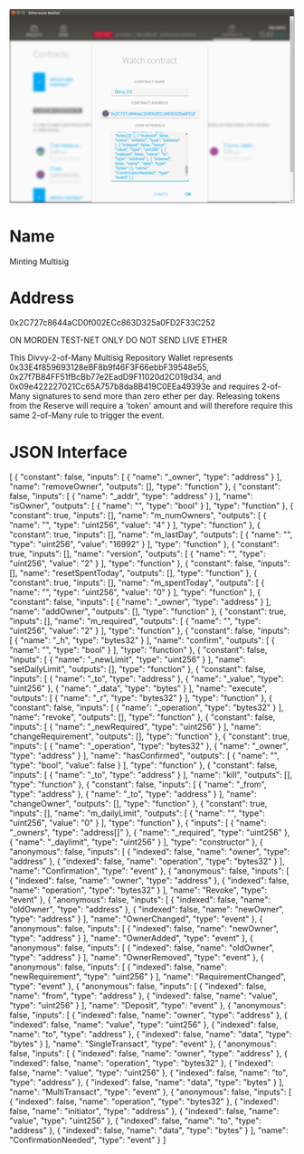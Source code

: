 ![2 of 3](dvvy-2-3.png "2 of 3")

# Name
Minting Multisig

# Address
 0x2C727c8644aCD0f002ECc863D325a0FD2F33C252 
 
 ON MORDEN TEST-NET ONLY DO NOT SEND LIVE ETHER
 
This Divvy-2-of-Many Multisig Repository Wallet represents 0x33E4f859693128eBF8b9f46F3F66ebbF39548e55, 0x27f7B84FF51fBcBb77e2EadD9F11020d2C019d34, and 0x09e422227021Cc65A757b8da8B419C0EEa49393e and requires 2-of-Many signatures to send more than zero ether per day. Releasing tokens from the Reserve will require a 'token' amount and will therefore require this same 2-of-Many rule to trigger the event.

# JSON Interface
[ { "constant": false, "inputs": [ { "name": "_owner", "type": "address" } ], "name": "removeOwner", "outputs": [], "type": "function" }, { "constant": false, "inputs": [ { "name": "_addr", "type": "address" } ], "name": "isOwner", "outputs": [ { "name": "", "type": "bool" } ], "type": "function" }, { "constant": true, "inputs": [], "name": "m_numOwners", "outputs": [ { "name": "", "type": "uint256", "value": "4" } ], "type": "function" }, { "constant": true, "inputs": [], "name": "m_lastDay", "outputs": [ { "name": "", "type": "uint256", "value": "16992" } ], "type": "function" }, { "constant": true, "inputs": [], "name": "version", "outputs": [ { "name": "", "type": "uint256", "value": "2" } ], "type": "function" }, { "constant": false, "inputs": [], "name": "resetSpentToday", "outputs": [], "type": "function" }, { "constant": true, "inputs": [], "name": "m_spentToday", "outputs": [ { "name": "", "type": "uint256", "value": "0" } ], "type": "function" }, { "constant": false, "inputs": [ { "name": "_owner", "type": "address" } ], "name": "addOwner", "outputs": [], "type": "function" }, { "constant": true, "inputs": [], "name": "m_required", "outputs": [ { "name": "", "type": "uint256", "value": "2" } ], "type": "function" }, { "constant": false, "inputs": [ { "name": "_h", "type": "bytes32" } ], "name": "confirm", "outputs": [ { "name": "", "type": "bool" } ], "type": "function" }, { "constant": false, "inputs": [ { "name": "_newLimit", "type": "uint256" } ], "name": "setDailyLimit", "outputs": [], "type": "function" }, { "constant": false, "inputs": [ { "name": "_to", "type": "address" }, { "name": "_value", "type": "uint256" }, { "name": "_data", "type": "bytes" } ], "name": "execute", "outputs": [ { "name": "_r", "type": "bytes32" } ], "type": "function" }, { "constant": false, "inputs": [ { "name": "_operation", "type": "bytes32" } ], "name": "revoke", "outputs": [], "type": "function" }, { "constant": false, "inputs": [ { "name": "_newRequired", "type": "uint256" } ], "name": "changeRequirement", "outputs": [], "type": "function" }, { "constant": true, "inputs": [ { "name": "_operation", "type": "bytes32" }, { "name": "_owner", "type": "address" } ], "name": "hasConfirmed", "outputs": [ { "name": "", "type": "bool", "value": false } ], "type": "function" }, { "constant": false, "inputs": [ { "name": "_to", "type": "address" } ], "name": "kill", "outputs": [], "type": "function" }, { "constant": false, "inputs": [ { "name": "_from", "type": "address" }, { "name": "_to", "type": "address" } ], "name": "changeOwner", "outputs": [], "type": "function" }, { "constant": true, "inputs": [], "name": "m_dailyLimit", "outputs": [ { "name": "", "type": "uint256", "value": "0" } ], "type": "function" }, { "inputs": [ { "name": "_owners", "type": "address[]" }, { "name": "_required", "type": "uint256" }, { "name": "_daylimit", "type": "uint256" } ], "type": "constructor" }, { "anonymous": false, "inputs": [ { "indexed": false, "name": "owner", "type": "address" }, { "indexed": false, "name": "operation", "type": "bytes32" } ], "name": "Confirmation", "type": "event" }, { "anonymous": false, "inputs": [ { "indexed": false, "name": "owner", "type": "address" }, { "indexed": false, "name": "operation", "type": "bytes32" } ], "name": "Revoke", "type": "event" }, { "anonymous": false, "inputs": [ { "indexed": false, "name": "oldOwner", "type": "address" }, { "indexed": false, "name": "newOwner", "type": "address" } ], "name": "OwnerChanged", "type": "event" }, { "anonymous": false, "inputs": [ { "indexed": false, "name": "newOwner", "type": "address" } ], "name": "OwnerAdded", "type": "event" }, { "anonymous": false, "inputs": [ { "indexed": false, "name": "oldOwner", "type": "address" } ], "name": "OwnerRemoved", "type": "event" }, { "anonymous": false, "inputs": [ { "indexed": false, "name": "newRequirement", "type": "uint256" } ], "name": "RequirementChanged", "type": "event" }, { "anonymous": false, "inputs": [ { "indexed": false, "name": "from", "type": "address" }, { "indexed": false, "name": "value", "type": "uint256" } ], "name": "Deposit", "type": "event" }, { "anonymous": false, "inputs": [ { "indexed": false, "name": "owner", "type": "address" }, { "indexed": false, "name": "value", "type": "uint256" }, { "indexed": false, "name": "to", "type": "address" }, { "indexed": false, "name": "data", "type": "bytes" } ], "name": "SingleTransact", "type": "event" }, { "anonymous": false, "inputs": [ { "indexed": false, "name": "owner", "type": "address" }, { "indexed": false, "name": "operation", "type": "bytes32" }, { "indexed": false, "name": "value", "type": "uint256" }, { "indexed": false, "name": "to", "type": "address" }, { "indexed": false, "name": "data", "type": "bytes" } ], "name": "MultiTransact", "type": "event" }, { "anonymous": false, "inputs": [ { "indexed": false, "name": "operation", "type": "bytes32" }, { "indexed": false, "name": "initiator", "type": "address" }, { "indexed": false, "name": "value", "type": "uint256" }, { "indexed": false, "name": "to", "type": "address" }, { "indexed": false, "name": "data", "type": "bytes" } ], "name": "ConfirmationNeeded", "type": "event" } ]
